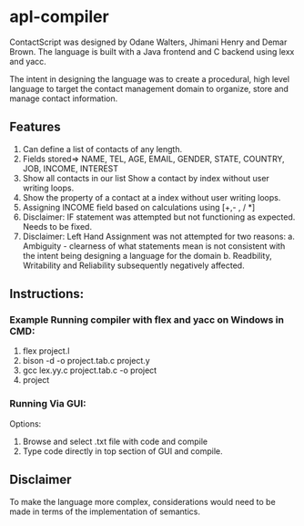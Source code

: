 # apl-compiler
ContactScript was designed by Odane Walters, Jhimani Henry and
Demar Brown. The language is built with a Java frontend and C backend using lexx and yacc.

The intent in designing the language was to create a procedural, high level language to target the contact management domain to organize, store and manage contact information.

## Features
  1. Can define a list of contacts of any length.
  2. Fields stored=> NAME, TEL, AGE, EMAIL, GENDER, STATE, COUNTRY, JOB,
  INCOME, INTEREST
  3. Show all contacts in our list
  Show a contact by index without user writing loops.
  5. Show the property of a contact at a index without user writing loops.
  6. Assigning INCOME field based on calculations using [+,- , / *]
  7. Disclaimer: IF statement was attempted but not functioning as expected. Needs to be fixed.
  8. Disclaimer: Left Hand Assignment was not attempted for two reasons:
    a. Ambiguity - clearness of what statements mean is not consistent with the intent
    being designing a language for the domain
    b. Readbility, Writability and Reliability subsequently negatively affected.
## Instructions:

### Example Running compiler with flex and yacc on Windows in CMD:
1. flex project.l
2. bison -d -o project.tab.c project.y
3. gcc lex.yy.c project.tab.c -o project
4. project

### Running Via GUI:
Options: 
  1. Browse and select .txt file with code and compile
  2. Type code directly in top section of GUI and compile.
  
  
## Disclaimer
To make the language more complex, considerations would need to be made in terms of the implementation of semantics.
